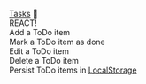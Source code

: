 
<u>Tasks</u> 📃<br>  REACT! <br>
Add a ToDo item <br>
Mark a ToDo item as done <br>
Edit a ToDo item <br>
Delete a ToDo item <br>
Persist ToDo items in [LocalStorage](https://developer.mozilla.org/en-US/docs/Web/API/Window/localStorage)
